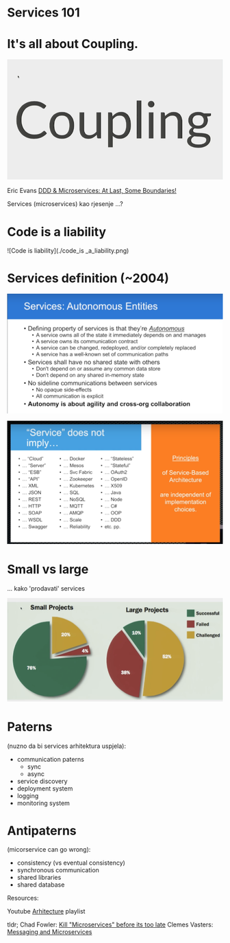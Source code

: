 # Services 101

# It's all about Coupling.

![coupling](./coupling.png)

Eric Evans [DDD & Microservices: At Last, Some Boundaries!](https://www.youtube.com/watch?v=yPvef9R3k-M&index=18&list=PLinPBP3n4t5t9R7zF1fR8Ck3G3dC9BOmr)

Services (microservices) kao rjesenje ...?


# Code is a liability

![Code is liability](./code_is _a_liability.png)

# Services definition (~2004)

![definition](./services_definition.png)

![service is not](./service_is_not.png)


# Small vs large

... kako 'prodavati' services

![small vs large](./small_vs_large.png)


# Paterns 

(nuzno da bi services arhitektura uspjela):
 
* communication paterns
  * sync
  * async 
* service discovery
* deployment system
* logging 
* monitoring system 


# Antipaterns 

(micorservice can go wrong):

* consistency (vs eventual consistency)
* synchronous communication
* shared libraries
* shared database



Resources:

Youtube [Arhitecture](https://www.youtube.com/playlist?list=PLinPBP3n4t5t9R7zF1fR8Ck3G3dC9BOmr) playlist

tldr; 
Chad Fowler: [Kill "Microservices" before its too late](https://youtu.be/-UKEPd2ipEk?t=49)
Clemes Vasters: [Messaging and Microservices](https://www.youtube.com/watch?v=rXi5CLjIQ9k)


